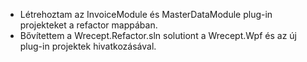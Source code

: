 - Létrehoztam az InvoiceModule és MasterDataModule plug-in projekteket a refactor mappában.
- Bővítettem a Wrecept.Refactor.sln solutiont a Wrecept.Wpf és az új plug-in projektek hivatkozásával.

